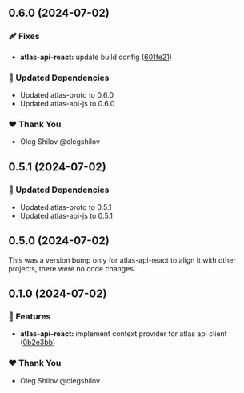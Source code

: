 ## 0.6.0 (2024-07-02)


### 🩹 Fixes

- **atlas-api-react:** update build config ([601fe21](https://github.com/redpill-research/atlas-js-client/commit/601fe21))


### 🧱 Updated Dependencies

- Updated atlas-proto to 0.6.0
- Updated atlas-api-js to 0.6.0


### ❤️  Thank You

- Oleg Shilov @olegshilov

## 0.5.1 (2024-07-02)


### 🧱 Updated Dependencies

- Updated atlas-proto to 0.5.1
- Updated atlas-api-js to 0.5.1

## 0.5.0 (2024-07-02)

This was a version bump only for atlas-api-react to align it with other projects, there were no code changes.

## 0.1.0 (2024-07-02)


### 🚀 Features

- **atlas-api-react:** implement context provider for atlas api client ([0b2e3bb](https://github.com/redpill-research/atlas-js-client/commit/0b2e3bb))


### ❤️  Thank You

- Oleg Shilov @olegshilov